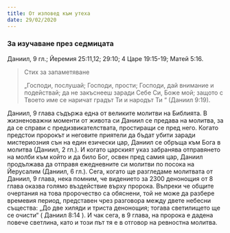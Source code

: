 ```yaml
---
title: От изповед към утеха
date: 29/02/2020
---
```


### За изучаване през седмицата
Даниил, 9 гл.; Йеремия 25:11,12; 29:10; 4 Царе 19:15-19; Матей 5:16.

> <p>Стих за запаметяване</p>
> „Господи, послушай; Господи, прости; Господи, дай внимание и подействай; да не закъснееш заради Себе Си, Боже мой; защото с Твоето име се наричат градът Ти и народът Ти “ (Даниил 9:19).

Даниил, 9 глава съдържа една от великите молитви на Библията. В жизненоважни моменти от живота си Даниил се предава на молитва, за да се справи с предизвикателствата, простиращи се пред него. Когато предстои пророкът и неговите приятели да бъдат убити заради мистериозния сън на един езически цар, Даниил се обръща към Бога в молитва (Даниил, 2 гл.). И когато царският указ забранява отправянето на молби към който и да било Бог, освен пред самия цар, Даниил продължава да отправя ежедневните си молитви по посока на Йерусалим (Даниил, 6 гл.). Сега, когато ще разгледаме молитвата от Даниил, 9 глава, нека помним, че видението за 2300 денонощия от 8 глава оказва голямо въздействие върху пророка. Въпреки че общите очертания на това пророчество са обяснени, той не може да разбере времевия период, представен чрез разговора между двете небесни същества: „До две хиляди и триста денонощия; тогава светилището ще се очисти“ ( Даниил 8:14 ). И чак сега, в 9 глава, на пророка е дадена повече светлина, като и този път тя е в отговор на ревностна молитва.